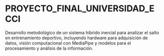 # PROYECTO_FINAL_UNIVERSIDAD_ECCI
Desarrollo metodológico de un sistema híbrido inercial para analizar el salto en entrenamiento deportivo, incluyendo hardware para adquisición de datos, visión computacional con MediaPipe y modelos para el procesamiento y análisis de la información.
